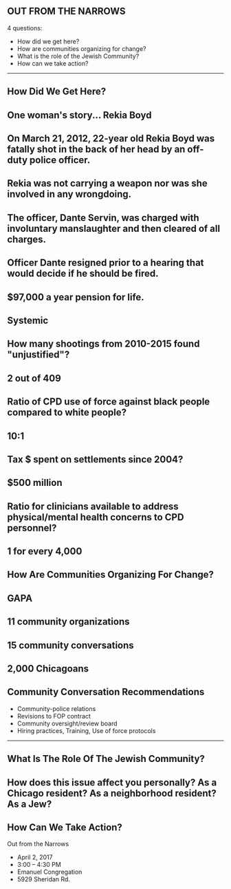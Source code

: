 OUT FROM THE NARROWS
---
4 questions:
* How did we get here?
* How are communities organizing for change?
* What is the role of the Jewish Community?
* How can we take action?
---
How Did We Get Here?
---
One woman's story...
Rekia Boyd
---
On March 21, 2012, 22-year old Rekia Boyd was fatally shot in the  back of her head by an off-duty police officer.
---
Rekia was not carrying a weapon nor was she involved in any wrongdoing.
---
The officer, Dante Servin, was charged with involuntary manslaughter and then cleared of all charges.
---
Officer Dante resigned prior to a hearing that would decide if he should be fired.
---
$97,000 a year pension for life.
---
Systemic
---
How many shootings from 2010-2015 found "unjustified"?
---
2 out of 409
---
Ratio of CPD use of force against black people compared to white people?
---
10:1
---
Tax $ spent on settlements since 2004?
---
$500 million
---
Ratio for clinicians available to address physical/mental health concerns to CPD personnel?
---
1 for every 4,000
---
How Are Communities Organizing For Change?
---
GAPA
---
11 community organizations
---
15 community conversations
---
2,000 Chicagoans
---
Community Conversation Recommendations
---
* Community-police relations
* Revisions to FOP contract
* Community oversight/review board
* Hiring practices, Training, Use of force protocols
---
What Is The Role Of The Jewish Community?
---
How does this issue affect you personally?
As a Chicago resident? As a neighborhood resident? As a Jew?
---
How Can We Take Action?
---
Out from the Narrows
* April 2, 2017
* 3:00 – 4:30 PM
* Emanuel Congregation
* 5929 Sheridan Rd.

